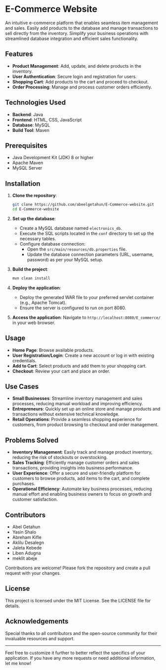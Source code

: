 
# E-Commerce Website
An intuitive e-commerce platform that enables seamless item management and sales. Easily add products to the database and manage transactions to sell directly from the inventory. Simplify your business operations with streamlined database integration and efficient sales functionality.

## Features
- **Product Management**: Add, update, and delete products in the inventory.
- **User Authentication**: Secure login and registration for users.
- **Shopping Cart**: Add products to the cart and proceed to checkout.
- **Order Processing**: Manage and process customer orders efficiently.

## Technologies Used
- **Backend**: Java
- **Frontend**: HTML, CSS, JavaScript
- **Database**: MySQL
- **Build Tool**: Maven

## Prerequisites
- Java Development Kit (JDK) 8 or higher
- Apache Maven
- MySQL Server

## Installation
1. **Clone the repository**:
   ```sh
   git clone https://github.com/abeelgetahun/E-Commerce-website.git
   cd E-Commerce-website
   ```

2. **Set up the database**:
   - Create a MySQL database named `electronics_db`.
   - Execute the SQL scripts located in the `conf` directory to set up the necessary tables.
   - Configure database connection:
     - Open the `src/main/resources/db.properties` file.
     - Update the database connection parameters (URL, username, password) as per your MySQL setup.

3. **Build the project**:
   ```sh
   mvn clean install
   ```

4. **Deploy the application**:
   - Deploy the generated WAR file to your preferred servlet container (e.g., Apache Tomcat).
   - Ensure the server is configured to run on port 8080.

5. **Access the application**:
   Navigate to `http://localhost:8080/E_commerce/` in your web browser.

## Usage
- **Home Page**: Browse available products.
- **User Registration/Login**: Create a new account or log in with existing credentials.
- **Add to Cart**: Select products and add them to your shopping cart.
- **Checkout**: Review your cart and place an order.

## Use Cases
- **Small Businesses**: Streamline inventory management and sales processes, reducing manual workload and improving efficiency.
- **Entrepreneurs**: Quickly set up an online store and manage products and transactions without extensive technical knowledge.
- **Retail Operations**: Provide a seamless shopping experience for customers, from product browsing to checkout and order management.

## Problems Solved
- **Inventory Management**: Easily track and manage product inventory, reducing the risk of stockouts or overstocking.
- **Sales Tracking**: Efficiently manage customer orders and sales transactions, providing insights into business performance.
- **User Experience**: Offer a secure and user-friendly platform for customers to browse products, add items to the cart, and complete purchases.
- **Operational Efficiency**: Automate key business processes, reducing manual effort and enabling business owners to focus on growth and customer satisfaction.

## Contributors
- Abel Getahun 
- Yasin Shalo 
- Abreham Kifle
- Aklilu Desalegn
- Jaleta Kebede
- Liben Adugna
- meklit abeje 

Contributions are welcome! Please fork the repository and create a pull request with your changes.

## License
This project is licensed under the MIT License. See the LICENSE file for details.

## Acknowledgements
Special thanks to all contributors and the open-source community for their invaluable resources and support.

---

Feel free to customize it further to better reflect the specifics of your application. If you have any more requests or need additional information, let me know!
